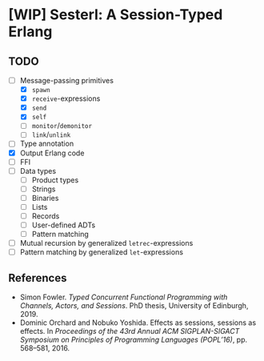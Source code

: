 # [WIP] Sesterl: A Session-Typed Erlang

## TODO

* [ ] Message-passing primitives
  * [x] `spawn`
  * [x] `receive`-expressions
  * [x] `send`
  * [x] `self`
  * [ ] `monitor`/`demonitor`
  * [ ] `link`/`unlink`
* [ ] Type annotation
* [x] Output Erlang code
* [ ] FFI
* [ ] Data types
  * [ ] Product types
  * [ ] Strings
  * [ ] Binaries
  * [ ] Lists
  * [ ] Records
  * [ ] User-defined ADTs
  * [ ] Pattern matching
* [ ] Mutual recursion by generalized `letrec`-expressions
* [ ] Pattern matching by generalized `let`-expressions

## References

* Simon Fowler. *Typed Concurrent Functional Programming with Channels, Actors, and Sessions*. PhD thesis, University of Edinburgh, 2019.
* Dominic Orchard and Nobuko Yoshida. Effects as sessions, sessions as effects. In *Proceedings of the 43rd Annual ACM SIGPLAN-SIGACT Symposium on Principles of Programming Languages (POPL’16)*, pp. 568–581, 2016.
